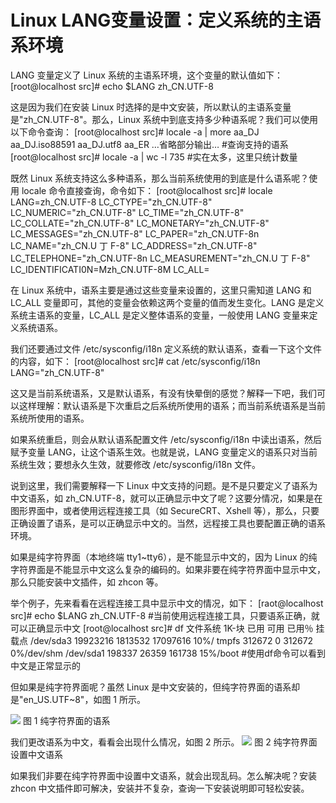 # Linux LANG变量设置：定义系统的主语系环境

LANG 变量定义了 Linux 系统的主语系环境，这个变量的默认值如下：[root@localhost src]# echo $LANG
zh_CN.UTF-8

这是因为我们在安装 Linux 时选择的是中文安装，所以默认的主语系变量是"zh_CN.UTF-8"。那么，Linux 系统中到底支持多少种语系呢？我们可以使用以下命令查询：
[root@localhost src]# locale -a | more
aa_DJ
aa_DJ.iso88591
aa_DJ.utf8
aa_ER
…省略部分输出…
#查询支持的语系
[root@localhost src]# locale -a | wc -l
735
#实在太多，这里只统计数量

既然 Linux 系统支持这么多种语系，那么当前系统使用的到底是什么语系呢？使用 locale 命令直接查询，命令如下：
[root@localhost src]# locale
LANG=zh_CN.UTF-8
LC_CTYPE="zh_CN.UTF-8"
LC_NUMERIC="zh_CN.UTF-8"
LC_TIME="zh_CN.UTF-8"
LC_COLLATE="zh_CN.UTF-8"
LC_MONETARY="zh_CN.UTF-8"
LC_MESSAGES="zh_CN.UTF-8"
LC_PAPER="zh_CN.UTF-8n
LC_NAME="zh_CN.U 丁 F-8"
LC_ADDRESS="zh_CN.UTF-8"
LC_TELEPHONE="zh_CN.UTF-8n
LC_MEASUREMENT="zh_CN.U 丁 F-8"
LC_IDENTIFICATI0N=Mzh_CN.UTF-8M
LC_ALL=

在 Linux 系统中，语系主要是通过这些变量来设置的，这里只需知道 LANG 和 LC_ALL 变量即可，其他的变量会依赖这两个变量的值而发生变化。LANG 是定义系统主语系的变量，LC_ALL 是定义整体语系的变量，一般使用 LANG 变量来定义系统语系。

我们还要通过文件 /etc/sysconfig/i18n 定义系统的默认语系，查看一下这个文件的内容，如下：
[root@localhost src]# cat /etc/sysconfig/i18n
LANG="zh_CN.UTF-8"

这又是当前系统语系，又是默认语系，有没有快晕倒的感觉？解释一下吧，我们可以这样理解：默认语系是下次重启之后系统所使用的语系；而当前系统语系是当前系统所使用的语系。

如果系统重启，则会从默认语系配置文件 /etc/sysconfig/i18n 中读出语系，然后赋予变量 LANG，让这个语系生效。也就是说，LANG 变量定义的语系只对当前系统生效；要想永久生效，就要修改 /etc/sysconfig/i18n 文件。

说到这里，我们需要解释一下 Linux 中文支持的问题。是不是只要定义了语系为中文语系，如 zh_CN.UTF-8，就可以正确显示中文了呢？这要分情况，如果是在图形界面中，或者使用远程连接工具（如 SecureCRT、Xshell 等），那么，只要正确设置了语系，是可以正确显示中文的。当然，远程接工具也要配置正确的语系环境。

如果是纯字符界面（本地终端 tty1~tty6），是不能显示中文的，因为 Linux 的纯字符界面是不能显示中文这么复杂的编码的。如果非要在纯字符界面中显示中文，那么只能安装中文插件，如 zhcon 等。

举个例子，先来看看在远程连接工具中显示中文的情况，如下：
[raot@localhost src]# echo $LANG
zh_CN.UTF-8
#当前使用远程连接工具，只要语系正确，就可以正确显示中文
[root@localhost src]# df
文件系统 1K-块 已用 可用 已用％ 挂载点
/dev/sda3 19923216 1813532 17097616 10%/
tmpfs 312672 0 312672 0%/dev/shm
/dev/sda1 198337 26359 161738 15%/boot
#使用df命令可以看到中文是正常显示的

但如果是纯字符界面呢？虽然 Linux 是中文安装的，但纯字符界面的语系却是"en_US.UTF~8"，如图 1 所示。

![](http://c.biancheng.net/uploads/allimg/181018/2-1Q01Q33010C2.jpg)
图 1 纯字符界面的语系

我们更改语系为中文，看看会出现什么情况，如图 2 所示。
![](http://c.biancheng.net/uploads/allimg/181018/2-1Q01Q33029391.jpg)
图 2 纯字符界面设置中文语系

如果我们非要在纯字符界面中设置中文语系，就会出现乱码。怎么解决呢？安装 zhcon 中文插件即可解决，安装并不复杂，查询一下安装说明即可轻松安装。
